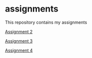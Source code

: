 # assignments
This repository contains my assignments 

[Assignment 2](https://github.com/kevinn12/assignments/blob/master/assignment2.ipynb)

[Assignment 3](https://github.com/kevinn12/assignments/blob/master/Assignment3%20Final.ipynb)

[Assignment 4](https://github.com/kevinn12/assignments/blob/master/assignment4.ipynb)
